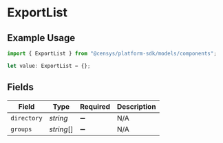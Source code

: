 # ExportList

## Example Usage

```typescript
import { ExportList } from "@censys/platform-sdk/models/components";

let value: ExportList = {};
```

## Fields

| Field              | Type               | Required           | Description        |
| ------------------ | ------------------ | ------------------ | ------------------ |
| `directory`        | *string*           | :heavy_minus_sign: | N/A                |
| `groups`           | *string*[]         | :heavy_minus_sign: | N/A                |